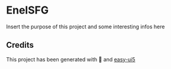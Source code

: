 # EnelSFG
Insert the purpose of this project and some interesting infos here


## Credits
This project has been generated with 💙 and [easy-ui5](https://github.com/SAP)
